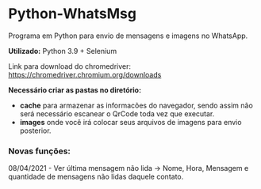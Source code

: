 # Python-WhatsMsg
Programa em Python para envio de mensagens e imagens no WhatsApp.

**Utilizado:** Python 3.9 + Selenium

Link para download do chromedriver: https://chromedriver.chromium.org/downloads

**Necessário criar as pastas no diretório:**

- **cache** para armazenar as informacões do navegador, sendo assim não será necessário escanear o QrCode toda vez que executar.
- **images** onde você irá colocar seus arquivos de imagens para envio posterior.

### Novas funções:
08/04/2021 - Ver última mensagem não lida -> Nome, Hora, Mensagem e quantidade de mensagens não lidas daquele contato.
